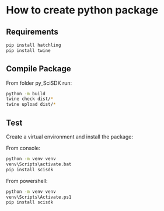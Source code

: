 # How to create python package

## Requirements

```bash
pip install hatchling
pip install twine
```

## Compile Package

From folder py_SciSDK run:

```bash
python -m build
twine check dist/*
twine upload dist/*
```

## Test

Create a virtual environment and install the package:

From console:
```bash
python -m venv venv
venv\Scripts\activate.bat
pip install scisdk
```

From powershell:
```bash
python -m venv venv
venv\Scripts\Activate.ps1
pip install scisdk
```